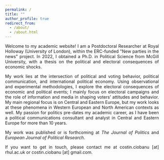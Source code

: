 ```yaml
---
permalink: /
title: ""
author_profile: true
redirect_from: 
  - /about/
  - /about.html
---
```


<p align="justify">Welcome to my academic website! I am a Postdoctoral Researcher at Royal Holloway (University of London), within the ERC-funded "New parties in the news" project. In 2022, I obtained a Ph.D. in Political Science from McGill University, with a thesis on the political and electoral consequences of economic shocks.</p>

<p align="justify">My work lies at the intersection of political and voting behavior, political communication, and international political economy. Using observational and experimental methodologies, I explore the electoral consequences of economic and political events; I mainly focus on electoral campaigns and the role of information and media in shaping voters’ attitudes and behavior. My main regional focus is on Central and Eastern Europe, but my work looks at these phenomena in Western European and North American contexts as well. My passion for politics pre-dates my academic career, as I have been a political communications consultant and analyst in Central and Eastern Europe for more than 10 years.</p>

<p align="justify">My work was published or is forthcoming at <em> The Journal of Politics</em>  and <em> European Journal of Political Research</em>.</p>

<p align="justify">If you want to get in touch, please contact me at costin.ciobanu [at] rhul.ac.uk or costin.ciobanu [at] gmail.com.</p>